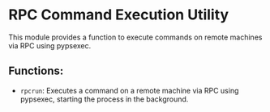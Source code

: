 # RPC Command Execution Utility

This module provides a function to execute commands on remote machines via RPC using pypsexec.

## Functions:
* `rpcrun`: Executes a command on a remote machine via RPC using pypsexec, starting the process in the background.